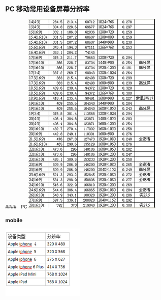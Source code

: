 ## PC 移动常用设备屏幕分辨率
####　PC
![PC](images/device_pc.png)

### mobile 
![mobile](images/device_mobile.png)
